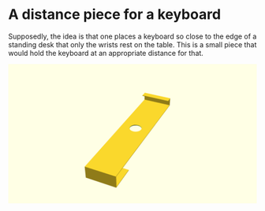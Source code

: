 # A distance piece for a keyboard

Supposedly, the idea is that one places a keyboard so close to the edge of a
standing desk that only the wrists rest on the table. This is a small piece
that would hold the keyboard at an appropriate distance for that.

![Generated display preview](render/display.png "Generated display preview")
